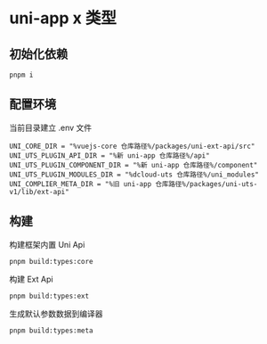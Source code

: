 # uni-app x 类型

## 初始化依赖

```shell
pnpm i
```

## 配置环境

当前目录建立 .env 文件

```
UNI_CORE_DIR = "%vuejs-core 仓库路径%/packages/uni-ext-api/src"
UNI_UTS_PLUGIN_API_DIR = "%新 uni-app 仓库路径%/api"
UNI_UTS_PLUGIN_COMPONENT_DIR = "%新 uni-app 仓库路径%/component"
UNI_UTS_PLUGIN_MODULES_DIR = "%dcloud-uts 仓库路径%/uni_modules"
UNI_COMPLIER_META_DIR = "%旧 uni-app 仓库路径%/packages/uni-uts-v1/lib/ext-api"

```

## 构建

构建框架内置 Uni Api

```shell
pnpm build:types:core
```

构建 Ext Api

```shell
pnpm build:types:ext
```

生成默认参数数据到编译器

```shell
pnpm build:types:meta
```